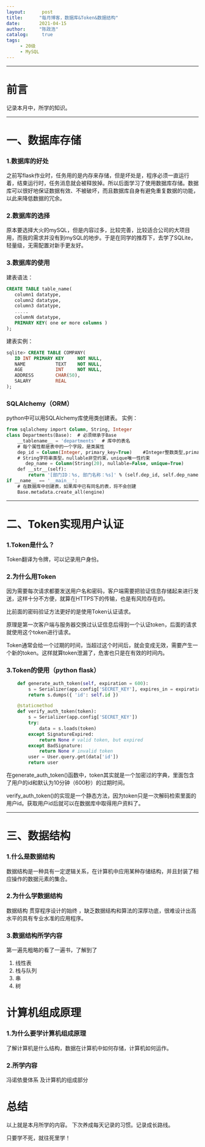 ```yaml
---
layout:      post
title:      "每月博客，数据库&Token&数据结构"
date:       2021-04-15
author:     "陈政浩"
catalog:     true
tags:
     - 20级
     - MySQL
---
```


***

# 前言

记录本月中，所学的知识。
****




# 一、数据库存储
### 1.数据库的好处
之前写flask作业时，任务用的是内存来存储，但是坏处是，程序必须一直运行着，结束运行时，任务消息就会被释放掉。所以后面学习了使用数据库存储。数据库可以很好地保证数据有效、不被破坏，而且数据库自身有避免重复数据的功能，以此来降低数据的冗余。
### 2.数据库的选择
原本要选择大火的mySQL，但是内容过多，比较完善，比较适合公司的大项目用，而我的需求并没有到mySQL的地步。于是在同学的推荐下，去学了SQLite，轻量级，无需配置对新手更友好。
### 3.数据库的使用
建表语法：

```sql
CREATE TABLE table_name(
   column1 datatype,
   column2 datatype,
   column3 datatype,
   .....
   columnN datatype,
   PRIMARY KEY( one or more columns )
);
```
建表实例：

```sql
sqlite> CREATE TABLE COMPANY(
   ID INT PRIMARY KEY     NOT NULL,
   NAME           TEXT    NOT NULL,
   AGE            INT     NOT NULL,
   ADDRESS        CHAR(50),
   SALARY         REAL
);
```
### SQLAlchemy（ORM）
python中可以用SQLAlchemy库使用类创建表。
实例：

```sql
from sqlalchemy import Column, String, Integer
class Departments(Base):  # 必须继承于Base 
    __tablename__ = 'departments'  # 库中的表名
    # 每个属性都是表中的一个字段，是类属性
    dep_id = Column(Integer, primary_key=True)    #Integer整数类型,primary_key主键
    # String字符串类型，nullable非空约束，unique唯一性约束
       dep_name = Column(String(20), nullable=False, unique=True)
    def __str__(self):
        return '[部门ID：%s, 部门名称：%s]' % (self.dep_id, self.dep_name)
if __name__ == '__main__':
    # 在数据库中创建表，如果库中已有同名的表，将不会创建
    Base.metadata.create_all(engine)

```
****
# 二、Token实现用户认证
### 1.Token是什么？
Token翻译为令牌，可以记录用户身份。
### 2.为什么用Token
因为需要每次请求都要发送用户名和密码，客户端需要把验证信息存储起来进行发送，这样十分不方便，就算在HTTPS下的传输，也是有风险存在的。

比前面的密码验证方法更好的是使用Token认证请求。

原理是第一次客户端与服务器交换过认证信息后得到一个认证token，后面的请求就使用这个token进行请求。

Token通常会给一个过期的时间，当超过这个时间后，就会变成无效，需要产生一个新的token。这样就算token泄漏了，危害也只是在有效的时间内。

### 3.Token的使用（python flask）

```python
    def generate_auth_token(self, expiration = 600):
        s = Serializer(app.config['SECRET_KEY'], expires_in = expiration)
        return s.dumps({ 'id': self.id })

    @staticmethod
    def verify_auth_token(token):
        s = Serializer(app.config['SECRET_KEY'])
        try:
            data = s.loads(token)
        except SignatureExpired:
            return None # valid token, but expired
        except BadSignature:
            return None # invalid token
        user = User.query.get(data['id'])
        return user
```

在generate_auth_token()函数中，token其实就是一个加密过的字典，里面包含了用户的id和默认为10分钟（600秒）的过期时间。

verify_auth_token()的实现是一个静态方法，因为token只是一次解码检索里面的用户id。获取用户id后就可以在数据库中取得用户资料了。

*****
# 三、数据结构
### 1.什么是数据结构
数据结构是一种具有一定逻辑关系，在计算机中应用某种存储结构，并且封装了相应操作的数据元素的集合。
### 2.为什么学数据结构
数据结构 贯穿程序设计的始终 ，缺乏数据结构和算法的深厚功底，很难设计出高水平的具有专业水准的应用程序。
### 3.数据结构所学内容
第一遍先粗略的看了一遍书，了解到了

 1. 线性表
 2. 栈与队列
 3. 串
 4. 树


# 计算机组成原理
###  1.为什么要学计算机组成原理
了解计算机是什么结构，数据在计算机中如何存储，计算机如何运作。
### 2.所学内容
冯诺依曼体系
及计算机的组成部分
# 总结
以上就是本月所学的内容。
下次养成每天记录的习惯。记录成长路线。

只要学不死，就往死里学！